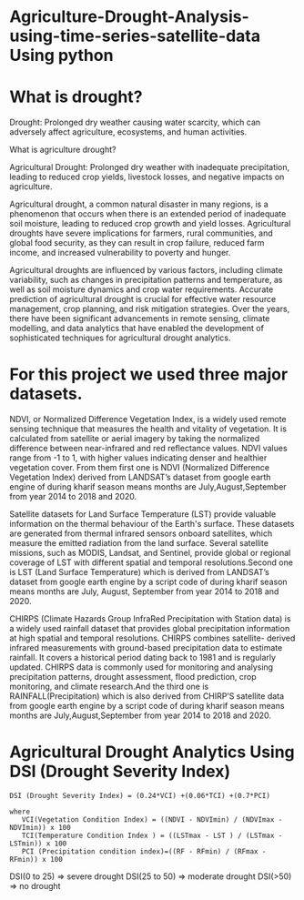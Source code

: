 # Agriculture-Drought-Analysis-using-time-series-satellite-data Using python

# What is drought?

Drought: Prolonged dry weather causing water scarcity, which can adversely affect agriculture, ecosystems, and human activities.

What is agriculture drought?

  Agricultural Drought: Prolonged dry weather with inadequate precipitation, leading to reduced crop yields, livestock losses, and negative impacts on agriculture.
  
  
  Agricultural drought, a common natural disaster in many regions, is a phenomenon that occurs when there is an extended period of inadequate soil moisture, leading to reduced crop growth and yield losses. Agricultural droughts have severe implications for farmers, rural communities, and global food security, as they can result in crop failure, reduced farm income, and increased vulnerability to poverty and hunger.
  
  
  Agricultural droughts are influenced by various factors, including climate variability, such as changes in precipitation patterns and temperature, as well as soil moisture dynamics and crop water requirements. Accurate prediction of agricultural drought is crucial for effective water resource management, crop planning, and risk mitigation strategies. Over the years, there have been significant advancements in remote sensing, climate modelling, and data analytics that have enabled the development of sophisticated techniques for agricultural drought analytics.

# For this project we used three major datasets.

NDVI, or Normalized Difference Vegetation Index, is a widely used remote sensing technique that measures the health and vitality of vegetation. It is calculated from satellite or aerial imagery by taking the normalized difference between near-infrared and red reflectance values. NDVI values range from -1 to 1, with higher values indicating denser and healthier vegetation cover. From them first one is NDVI (Normalized Difference Vegetation Index) derived from LANDSAT’s dataset from google earth engine of during kharif season means months are July,August,September from year 2014 to 2018 and 2020.


Satellite datasets for Land Surface Temperature (LST) provide valuable information on the thermal behaviour of the Earth's surface. These datasets are generated from thermal infrared sensors onboard satellites, which measure the emitted radiation from the land surface. Several satellite missions, such as MODIS, Landsat, and Sentinel, provide global or regional coverage of LST with different spatial and temporal resolutions.Second one is LST (Land Surface Temperature) which is derived from LANDSAT’s dataset from google earth engine by a script code of during kharif season means months are July, August, September from year 2014 to 2018 and 2020.


CHIRPS (Climate Hazards Group InfraRed Precipitation with Station data) is a widely used rainfall dataset that provides global precipitation information at high spatial and temporal resolutions. CHIRPS combines satellite- derived infrared measurements with ground-based precipitation data to estimate rainfall. It covers a historical period dating back to 1981 and is regularly updated. CHIRPS data is commonly used for monitoring and analysing precipitation patterns, drought assessment, flood prediction, crop monitoring, and climate research.And the third one is RAINFALL(Precipitation) which is also derived from CHIRP’S satellite data from google earth engine by a script code of during kharif season means months are July,August,September from year 2014 to 2018 and 2020.

#  Agricultural Drought Analytics Using DSI (Drought Severity Index) 
    DSI (Drought Severity Index) = (0.24*VCI) +(0.06*TCI) +(0.7*PCI)

    where
       VCI(Vegetation Condition Index) = ((NDVI - NDVImin) / (NDVImax - NDVImin)) x 100
       TCI(Temperature Condition Index ) = ((LSTmax - LST ) / (LSTmax - LSTmin)) x 100
       PCI (Precipitation condition index)=((RF - RFmin) / (RFmax - RFmin)) x 100
       
DSI(0 to 25) => severe drought 
DSI(25 to 50) => moderate drought 
DSI(>50) => no drought

